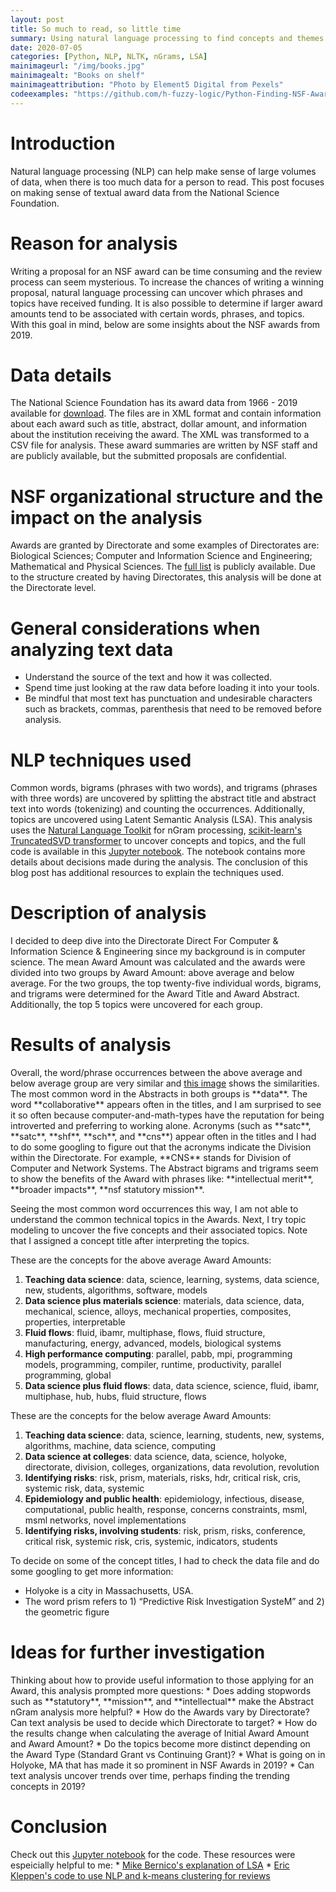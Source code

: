 ```yaml
---
layout: post
title: So much to read, so little time
summary: Using natural language processing to find concepts and themes in National Science Foundation awards
date: 2020-07-05  
categories: [Python, NLP, NLTK, nGrams, LSA]
mainimageurl: "/img/books.jpg"
mainimagealt: "Books on shelf"
mainimageattribution: "Photo by Element5 Digital from Pexels"
codeexamples: "https://github.com/h-fuzzy-logic/Python-Finding-NSF-Award-Themes/blob/trunk/NSF%20Awards%20NLP%20Analysis.ipynb"
---
```


<h1 class="h4">Introduction</h1>
Natural language processing (NLP) can help make sense of large volumes of data, when there is too much data for a person to read.  This post focuses on making sense of textual award data from the National Science Foundation.  
 
<h1 class="h4">Reason for analysis</h1>
Writing a proposal for an NSF award can be time consuming and the review process can seem mysterious.  To increase the chances of writing a winning proposal, natural language processing can uncover which phrases and topics have received funding.   It is also possible to determine if larger award amounts tend to be associated with certain words, phrases, and topics.  With this goal in mind, below are some insights about the NSF awards from 2019.  

<h1 class="h4">Data details</h1>
The National Science Foundation has its award data from 1966 - 2019 available for <a href="https://www.nsf.gov/awardsearch/download.jsp" target="_blank">download</a>.  The files are in XML format and contain information about each award such as title, abstract, dollar amount, and information about the institution receiving the award.  The XML was transformed to a CSV file for analysis.  These award summaries are written by NSF staff and are publicly available, but the submitted proposals are confidential.    

<h1 class="h4">NSF organizational structure and the impact on the analysis</h1>
Awards are granted by Directorate and some examples of Directorates are:  Biological Sciences; Computer and Information Science and Engineering; Mathematical and Physical Sciences.  The <a href="https://www.nsf.gov/about/research_areas.jsp" target="_blank">full list</a> is publicly available.  Due to the structure created by having Directorates, this analysis will be done at the Directorate level.   

<h1 class="h4">General considerations when analyzing text data</h1>
<ul>
	<li> Understand the source of the text and how it was collected.</li>
	<li> Spend time just looking at the raw data before loading it into your tools.</li>
	<li> Be mindful that most text has punctuation and undesirable characters such as brackets, commas, parenthesis that need to be removed before analysis. </li>
</ul>

<h1 class="h4">NLP techniques used</h1>
Common words, bigrams (phrases with two words), and trigrams (phrases with three words) are uncovered by splitting the abstract title and abstract text into words (tokenizing) and counting the occurrences.  Additionally, topics are uncovered using Latent Semantic Analysis (LSA).  This analysis uses the <a href="https://www.nltk.org/" target="_blank">Natural Language Toolkit</a> for nGram processing, <a href="https://scikit-learn.org/stable/modules/generated/sklearn.decomposition.TruncatedSVD.html" target="_blank">scikit-learn's TruncatedSVD transformer</a> to uncover concepts and topics, and the full code is available in this <a href="{{ page.codeexamples }}" target="_blank"> Jupyter notebook</a>.  The notebook contains more details about decisions made during the analysis.  The conclusion of this blog post has additional resources to explain the techniques used.  

<h1 class="h4">Description of analysis</h1>
I decided to deep dive into the Directorate Direct For Computer & Information Science & Engineering since my background is in computer science.  The mean Award Amount was calculated and the awards were divided into two groups by Award Amount: above average and below average.  For the two groups, the top twenty-five individual words, bigrams, and trigrams were determined for the Award Title and Award Abstract.  Additionally, the top 5 topics were uncovered for each group.

<h1 class="h4">Results of analysis</h1>
Overall, the word/phrase occurrences between the above average and below average group are very similar and <a href="{{ site.baseurl }}/img/NSF-comparison.png" target="_blank">this image</a> shows the similarities.  The most common word in the Abstracts in both groups is **data**.  The word **collaborative** appears often in the titles, and I am surprised to see it so often because computer-and-math-types have the reputation for being introverted and preferring to working alone.  Acronyms (such as **satc**, **satc**, **shf**, **sch**, and **cns**) appear often in the titles and I had to do some googling to figure out that the acronyms indicate the Division within the Directorate.   For example, **CNS** stands for Division of Computer and Network Systems.  The Abstract bigrams and trigrams seem to show the benefits of the Award with phrases like: **intellectual merit**, **broader impacts**, **nsf statutory mission**.

Seeing the most common word occurrences this way, I am not able to understand the common technical topics in the Awards.  Next, I try topic modeling to uncover the five concepts and their associated topics.  Note that I assigned a concept title after interpreting the topics.

These are the concepts for the above average Award Amounts:
1. **Teaching data science**: data, science, learning, systems, data science, new, students, algorithms, software, models
1. **Data science plus materials science**: materials, data science, data, mechanical, science, alloys, mechanical properties, composites, properties, interpretable
1. **Fluid flows**: fluid, ibamr, multiphase, flows, fluid structure, manufacturing, energy, advanced, models, biological systems
1. **High performance computing**: parallel, pabb, mpi, programming models, programming, compiler, runtime, productivity, parallel programming, global
1. **Data science plus fluid flows**: data, data science, science, fluid, ibamr, multiphase, hub, hubs, fluid structure, flows

These are the concepts for the below average Award Amounts: 
1. **Teaching data science**: data, science, learning, students, new, systems, algorithms, machine, data science, computing
1. **Data science at colleges**: data science, data, science, holyoke, directorate, division, colleges, organizations, data revolution, revolution
1. **Identifying risks**: risk, prism, materials, risks, hdr, critical risk, cris, systemic risk, data, systemic
1. **Epidemiology and public health**: epidemiology, infectious, disease, computational, public health, response, concerns constraints, msml, msml networks, novel implementations
1. **Identifying risks, involving students**: risk, prism, risks, conference, critical risk, systemic risk, cris, systemic, indicators, students
   
To decide on some of the concept titles, I had to check the data file and do some googling to get more information:
* Holyoke is a city in Massachusetts, USA.  
* The word prism refers to 1)  “Predictive Risk Investigation SysteM” and 2) the geometric figure

<h1 class="h4">Ideas for further investigation</h1>
Thinking about how to provide useful information to those applying for an Award, this analysis prompted more questions:
* Does adding stopwords such as **statutory**, **mission**, and **intellectual** make the Abstract nGram analysis more helpful? 
* How do the Awards vary by Directorate?  Can text analysis be used to decide which Directorate to target? 
* How do the results change when calculating the average of Initial Award Amount and Award Amount?
* Do the topics become more distinct depending on the Award Type (Standard Grant vs Continuing Grant)? 
* What is going on in Holyoke, MA that has made it so prominent in NSF Awards in 2019? 
* Can text analysis uncover trends over time, perhaps finding the trending concepts in 2019? 

<h1 class="h4">Conclusion</h1> 
Check out this <a href="{{ page.codeexamples }}" target="_blank"> Jupyter notebook</a> for the code. These resources were espeicially helpful to me:
* <a href="https://www.youtube.com/watch?v=BJ0MnawUpaU" target="_blank">Mike Bernico's explanation of LSA</a>
* <a href="https://github.com/bendgame/kmeansChardonnay" target="_blank">Eric Kleppen's code to use NLP and k-means clustering for reviews</a>







